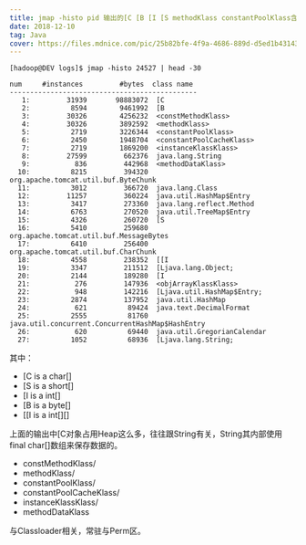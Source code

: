 ```yaml
---
title: jmap -histo pid 输出的[C [B [I [S methodKlass constantPoolKlass含义
date: 2018-12-10
tag: Java
cover: https://files.mdnice.com/pic/25b82bfe-4f9a-4686-889d-d5ed1b431435.png
---
```


```
[hadoop@DEV logs]$ jmap -histo 24527 | head -30
```

```
num     #instances         #bytes  class name
----------------------------------------------
   1:         31939       98883072  [C
   2:          8594        9461992  [B
   3:         30326        4256232  <constMethodKlass>
   4:         30326        3892592  <methodKlass>
   5:          2719        3226344  <constantPoolKlass>
   6:          2450        1948704  <constantPoolCacheKlass>
   7:          2719        1869200  <instanceKlassKlass>
   8:         27599         662376  java.lang.String
   9:           836         442968  <methodDataKlass>
  10:          8215         394320  org.apache.tomcat.util.buf.ByteChunk
  11:          3012         366720  java.lang.Class
  12:         11257         360224  java.util.HashMap$Entry
  13:          3417         273360  java.lang.reflect.Method
  14:          6763         270520  java.util.TreeMap$Entry
  15:          4326         260720  [S
  16:          5410         259680  org.apache.tomcat.util.buf.MessageBytes
  17:          6410         256400  org.apache.tomcat.util.buf.CharChunk
  18:          4558         238352  [[I
  19:          3347         211512  [Ljava.lang.Object;
  20:          2144         189280  [I
  21:           276         147936  <objArrayKlassKlass>
  22:           948         142216  [Ljava.util.HashMap$Entry;
  23:          2874         137952  java.util.HashMap
  24:           621          89424  java.text.DecimalFormat
  25:          2555          81760  java.util.concurrent.ConcurrentHashMap$HashEntry
  26:           620          69440  java.util.GregorianCalendar
  27:          1052          68936  [Ljava.lang.String;
```

其中：
- [C is a char[]
- [S is a short[]
- [I is a int[]
- [B is a byte[]
- [[I is a int[][]

上面的输出中[C对象占用Heap这么多，往往跟String有关，String其内部使用final char[]数组来保存数据的。

- constMethodKlass/
- methodKlass/
- constantPoolKlass/
- constantPoolCacheKlass/
- instanceKlassKlass/
- methodDataKlass

与Classloader相关，常驻与Perm区。